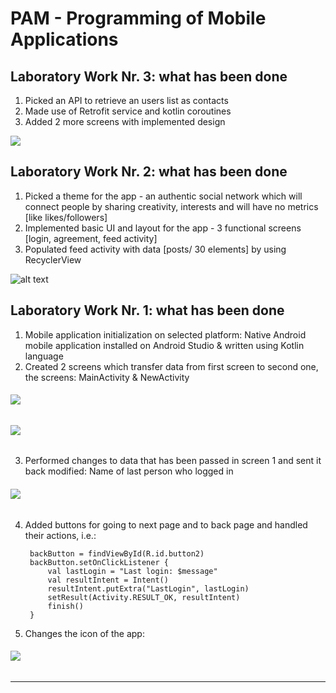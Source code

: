 # PAM - Programming of Mobile Applications

## Laboratory Work Nr. 3: what has been done
1. Picked an API to retrieve an users list as contacts
2. Made use of Retrofit service and kotlin coroutines
3. Added 2 more screens with implemented design

![](images/lab_3_screens.jpg)

## Laboratory Work Nr. 2: what has been done
1. Picked a theme for the app - an authentic social network which will connect people by sharing creativity, interests and will have no metrics [like likes/followers]
2. Implemented basic UI and layout for the app - 3 functional screens [login, agreement, feed activity]
3. Populated feed activity with data [posts/ 30 elements] by using RecyclerView

![alt text](images/lab_2_gif.gif)


## Laboratory Work Nr. 1: what has been done

1. Mobile application initialization on selected platform: Native Android mobile application installed on Android Studio & written using Kotlin language
2. Created 2 screens which transfer data from first screen to second one, the screens: MainActivity & NewActivity

###### ![](images/2.png)

###### ![](images/3.png)

3. Performed changes to data that has been passed in screen 1 and sent it back modified: Name of last person who logged in

###### ![](images/4.png)

4. Added buttons for going to next page and to back page and handled their actions, i.e.:

        backButton = findViewById(R.id.button2)
        backButton.setOnClickListener {
            val lastLogin = "Last login: $message"
            val resultIntent = Intent()
            resultIntent.putExtra("LastLogin", lastLogin)
            setResult(Activity.RESULT_OK, resultIntent)
            finish()
        }
        
5. Changes the icon of the app:

###### ![](images/1.png)

--------